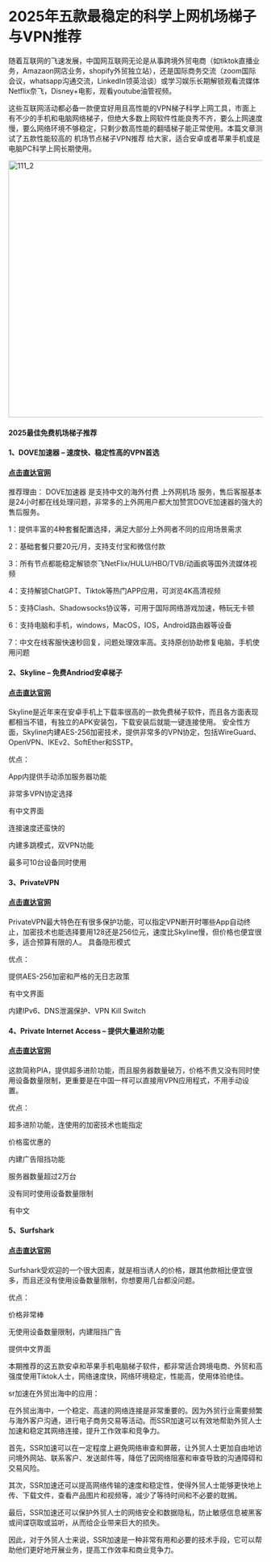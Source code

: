 # 2025年五款最稳定的科学上网机场梯子与VPN推荐

随着互联网的飞速发展，中国网互联网无论是从事跨境外贸电商（如tiktok直播业务，Amazaon网店业务，shopify外贸独立站），还是国际商务交流（zoom国际会议，whatsapp沟通交流，LinkedIn领英洽谈）或学习娱乐长期解锁观看流媒体Netflix奈飞，Disney+电影，观看youtube油管视频。

这些互联网活动都必备一款便宜好用且高性能的VPN梯子科学上网工具，市面上有不少的手机和电脑网络梯子，但绝大多数上网软件性能良秀不齐，要么上网速度慢，要么网络环境不够稳定，只剩少数高性能的翻墙梯子能正常使用。本篇文章测试了五款性能较高的 机场节点梯子VPN推荐 给大家，适合安卓或者苹果手机或是电脑PC科学上网长期使用。

<img width="900" height="509" alt="111_2" src="https://github.com/user-attachments/assets/5cad77ed-b057-4808-bad0-a4f4c9e6144b" />

#### 2025最佳免费机场梯子推荐

#### 1、DOVE加速器 – 速度快、稳定性高的VPN首选
#### [点击直达官网](https://dove8.cc/a.php?alavBTtF8UB)

推荐理由： DOVE加速器 是支持中文的海外付费 上外网机场 服务，售后客服基本是24小时都在线处理问题，非常多的上外网用户都大加赞赏DOVE加速器的强大的售后服务。

1：提供丰富的4种套餐配置选择，满足大部分上外网者不同的应用场景需求

2：基础套餐只要20元/月，支持支付宝和微信付款

3：所有节点都能稳定解锁奈飞NetFlix/HULU/HBO/TVB/动画疯等国外流媒体视频

4：支持解锁ChatGPT、Tiktok等热门APP应用，可浏览4K高清视频

5：支持Clash、Shadowsocks协议等，可用于国际网络游戏加速，畅玩无卡顿

6：支持电脑和手机，windows，MacOS，IOS，Android路由器等设备

7：中文在线客服快速秒回复，问题处理效率高。支持原创协助修复电脑，手机使用问题

#### 2、Skyline – 免费Andriod安卓梯子
#### [点击直达官网](https://dove8.cc/a.php?alavBTtF8UB)

Skyline是近年来在安卓手机上下载率很高的一款免费梯子软件，而且各方面表现都相当不错，有独立的APK安装包，下载安装后就能一键连接使用。
安全性方面，Skyline内建AES-256加密技术，提供非常多的VPN协定，包括WireGuard、OpenVPN、IKEv2、SoftEther和SSTP。

优点：

App内提供手动添加服务器功能

非常多VPN协定选择

有中文界面

连接速度还蛮快的

内建多跳模式，双VPN功能

最多可10台设备同时使用

#### 3、PrivateVPN
#### [点击直达官网](https://dove8.cc/a.php?alavBTtF8UB)

PrivateVPN最大特色在有很多保护功能，可以指定VPN断开时哪些App自动终止，加密技术也能选择要用128还是256位元，速度比Skyline慢，但价格也便宜很多，适合预算有限的人。
具备隐形模式

优点：

提供AES-256加密和严格的无日志政策

有中文界面

内建IPv6、DNS泄漏保护、VPN Kill Switch

#### 4、Private Internet Access – 提供大量进阶功能
#### [点击直达官网](https://dove8.cc/a.php?alavBTtF8UB)

这款简称PIA，提供超多进阶功能，而且服务器数量破万，价格不贵又没有同时使用设备数量限制，更重要是在中国一样可以直接用VPN应用程式，不用手动设置。

优点：

超多进阶功能，连使用的加密技术也能指定

价格蛮优惠的

内建广告阻挡功能

服务器数量超过2万台

没有同时使用设备数量限制

有中文

#### 5、Surfshark
#### [点击直达官网](https://dove8.cc/a.php?alavBTtF8UB)

Surfshark受欢迎的一个很大因素，就是相当诱人的价格，跟其他款相比便宜很多，而且还没有使用设备数量限制，你想要用几台都没问题。

优点：

价格非常棒

无使用设备数量限制，内建阻挡广告

提供中文界面

本期推荐的这五款安卓和苹果手机电脑梯子软件，都非常适合跨境电商、外贸和高强度使用Tiktok人士，网络速度快，网络环境稳定，性能高，使用体验绝佳。

sr加速在外贸出海中的应用：

在外贸出海中，一个稳定、高速的网络连接是非常重要的。因为外贸行业需要频繁与海外客户沟通，进行电子商务交易等活动。而SSR加速可以有效地帮助外贸人士加速和稳定其网络连接，提升工作效率和竞争力。

首先，SSR加速可以在一定程度上避免网络审查和屏蔽，让外贸人士更加自由地访问境外网站、联系客户、发送邮件等，降低了因网络阻塞和审查导致的沟通障碍和交易风险。

其次，SSR加速还可以提高网络传输的速度和稳定性，使得外贸人士能够更快地上传、下载文件，查看产品图片和视频等，减少了等待时间和不必要的耽搁。

最后，SSR加速还可以保护外贸人士的网络安全和数据隐私，防止敏感信息被黑客或间谍窃取或监听，从而给企业带来巨大的损失。

因此，对于外贸人士来说，SSR加速是一种非常有用和必要的技术手段，它可以帮助他们更好地开展业务，提高工作效率和商业竞争力。



